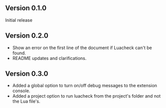 ## Version 0.1.0

Initial release

## Version 0.2.0

- Show an error on the first line of the document if Luacheck can't be found.
- README updates and clarifications.

## Version 0.3.0

- Added a global option to turn on/off debug messages to the extension console.
- Added a project option to run luacheck from the project's folder and not the Lua file's.
